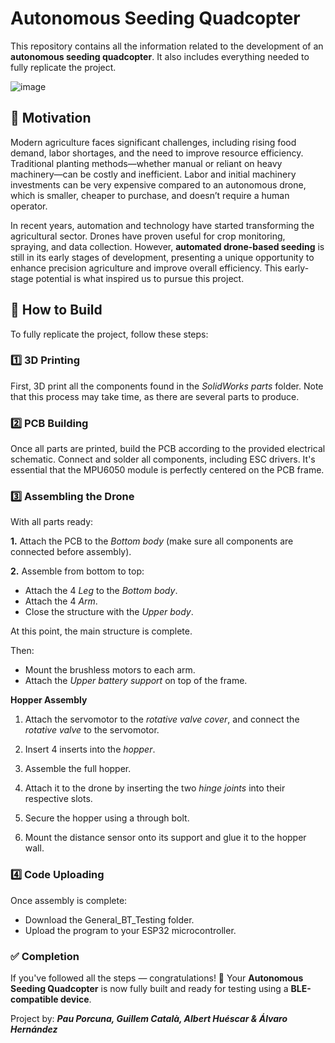 # Autonomous Seeding Quadcopter

This repository contains all the information related to the development of an **autonomous seeding quadcopter**. It also includes everything needed to fully replicate the project.

![image](https://github.com/user-attachments/assets/2cb52437-71e7-4eb6-a9f1-e601019e3aa6)

## 🌱 Motivation

Modern agriculture faces significant challenges, including rising food demand, labor shortages, and the need to improve resource efficiency. Traditional planting methods—whether manual or reliant on heavy machinery—can be costly and inefficient. Labor and initial machinery investments can be very expensive compared to an autonomous drone, which is smaller, cheaper to purchase, and doesn’t require a human operator.

In recent years, automation and technology have started transforming the agricultural sector. Drones have proven useful for crop monitoring, spraying, and data collection. However, **automated drone-based seeding** is still in its early stages of development, presenting a unique opportunity to enhance precision agriculture and improve overall efficiency. This early-stage potential is what inspired us to pursue this project.

## 💪 How to Build

To fully replicate the project, follow these steps:

### 1️⃣ 3D Printing

First, 3D print all the components found in the _SolidWorks parts_ folder. Note that this process may take time, as there are several parts to produce.

### 2️⃣ PCB Building

Once all parts are printed, build the PCB according to the provided electrical schematic. Connect and solder all components, including ESC drivers. It's essential that the MPU6050 module is perfectly centered on the PCB frame.

### 3️⃣ Assembling the Drone

With all parts ready:

**1.** Attach the PCB to the _Bottom body_ (make sure all components are connected before assembly).

**2.** Assemble from bottom to top:

  - Attach the 4 _Leg_ to the _Bottom body_.
  - Attach the 4 _Arm_.
  - Close the structure with the _Upper body_.

At this point, the main structure is complete.

Then:

- Mount the brushless motors to each arm.
- Attach the _Upper battery support_ on top of the frame.

**Hopper Assembly**

1. Attach the servomotor to the _rotative valve cover_, and connect the _rotative valve_ to the servomotor.

2. Insert 4 inserts into the _hopper_.

3. Assemble the full hopper.

4. Attach it to the drone by inserting the two _hinge joints_ into their respective slots.

5. Secure the hopper using a through bolt.

6. Mount the distance sensor onto its support and glue it to the hopper wall.

### 4️⃣ Code Uploading

Once assembly is complete:

- Download the General_BT_Testing folder.
- Upload the program to your ESP32 microcontroller.

### ✅ Completion

If you've followed all the steps — congratulations! 🎉
Your **Autonomous Seeding Quadcopter** is now fully built and ready for testing using a **BLE-compatible device**.

Project by: _**Pau Porcuna, Guillem Català, Albert Huéscar & Álvaro Hernández**_
